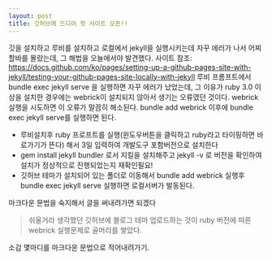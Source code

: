 ```yaml
---
layout: post
title: 깃허브에 드디어 첫 사이트 오픈!!
---
```

깃을 설치하고 루비를 설치하고 로컬에서 jekyll을 실행시키는데 자꾸 에러가 나서 어찌할바를 몰랐는데, 그 해법을 오늘에서야 발견했다.
사이트 참조: https://docs.github.com/ko/pages/setting-up-a-github-pages-site-with-jekyll/testing-your-github-pages-site-locally-with-jekyll
루비 프롬프트에서 bundle exec jekyll serve 을 실행하면 자꾸 에러가 났었는데, 그 이유가 ruby 3.0 이상을 설치한 경우에는 webrick이 설치되지 않아서 생기는 오류였던 것이다. webrick 실행을 시도하면 이 오류가 말끔히 해소된다. bundle add webrick 이후에 bundle exec jekyll serve를 실행하면 된다.

* 루비설치후 ruby 프로프트를 실행(윈도우버튼을 클릭하고 ruby라고 타이핑하면 바로가기가 뜬다) 해서 3일 입력하여 개발도구 포함버전으로 설치한다
* gem install jekyll bundler 로서 지킬을 설치해주고 jekyll -v 로 버전을 확인하여 설치가 정상적으로 진행되었는지 재확인필요!
* 깃허브 테마가 설치되어 있는 폴더로 이동해서 bundle add webrick 실행후 bundle exec jekyll serve 실행하면 로컬서버가 발동된다.

마크다운 문법을 숙지해서 글을 써내려가면 되겠다

> 쉬울거라 생각했던 깃허브에 블로그 테마 업로드하는 것이 ruby 버전에 따른 webrick 실행문제로 골머리를 쌓았다.

소감 몇마디를 마크다운 문법으로 적어내려가기.
